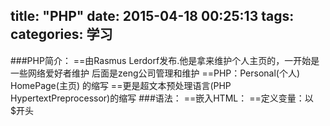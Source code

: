 title: "PHP"
date: 2015-04-18 00:25:13
tags: 
categories: 学习
---
###PHP简介：
==由Rasmus Lerdorf发布.他是拿来维护个人主页的，一开始是一些网络爱好者维护 后面是zeng公司管理和维护
==PHP：Personal(个人) HomePage(主页) 的缩写
==更是超文本预处理语言(PHP HypertextPreprocessor)的缩写
###语法：
==嵌入HTML：<?php           ?>
==定义变量：以$开头
